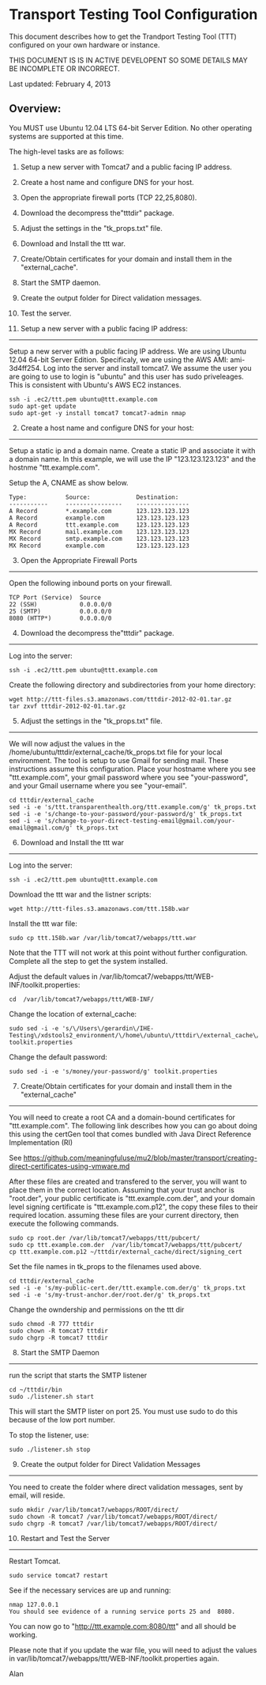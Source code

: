Transport Testing Tool Configuration
====================================

This document describes how to get the Trandport Testing Tool (TTT) configured
on your own hardware or instance.

THIS DOCUMENT IS IS IN ACTIVE DEVELOPENT SO SOME DETAILS MAY BE INCOMPLETE OR
INCORRECT.

Last updated: February 4, 2013

Overview:
---------


You MUST use Ubuntu 12.04 LTS 64-bit Server Edition.  No other operating systems
are supported at this time.

The high-level tasks are as follows:

1. Setup a new server with Tomcat7 and a public facing IP address.
2. Create a host name and configure DNS for your host.
3. Open the appropriate firewall ports (TCP 22,25,8080).
4. Download the decompress the"tttdir" package.
5. Adjust the settings in the "tk_props.txt" file.
6. Download and Install the ttt war.
7. Create/Obtain certificates for your domain and install them in the "external_cache".
8. Start the SMTP daemon.
9. Create the output folder for Direct validation messages.
10. Test the server.


1. Setup a new server with a public facing IP address:
------------------------------------------------------

Setup a new server with a public facing IP address.  We are using Ubuntu
12.04 64-bit Server Edition.  Specificaly, we are using the AWS AMI:
ami-3d4ff254. Log into the server and install tomcat7. We assume the user you
are going to use to login is "ubuntu" and this user has sudo priveleages.
This is consistent with Ubuntu's AWS EC2 instances.

    ssh -i .ec2/ttt.pem ubuntu@ttt.example.com
    sudo apt-get update
    sudo apt-get -y install tomcat7 tomcat7-admin nmap


2. Create a host name and configure DNS for your host:
------------------------------------------------------

Setup a static ip and a domain name. Create a static IP and associate  it with
a domain name. In this example, we will use the IP  "123.123.123.123" and the
hostnme "ttt.example.com".

Setup the A, CNAME as show below.
 
    Type:           Source:             Destination:
    -----------     ----------------    ---------------
    A Record        *.example.com       123.123.123.123	
    A Record	    example.com         123.123.123.123
    A Record	    ttt.example.com     123.123.123.123	
    MX Record       mail.example.com    123.123.123.123
    MX Record       smtp.example.com    123.123.123.123	
    MX Record       example.com         123.123.123.123	


3. Open the Appropriate Firewall Ports 
--------------------------------------

Open the following inbound ports on your firewall.

    TCP Port (Service)	Source
    22 (SSH)	        0.0.0.0/0	
    25 (SMTP)           0.0.0.0/0
    8080 (HTTP*)        0.0.0.0/0	


4. Download the decompress the"tttdir" package.
-----------------------------------------------

Log into the server:

    ssh -i .ec2/ttt.pem ubuntu@ttt.example.com

Create the following directory and subdirectories from your home directory:

    wget http://ttt-files.s3.amazonaws.com/tttdir-2012-02-01.tar.gz
    tar zxvf tttdir-2012-02-01.tar.gz


5. Adjust the settings in the "tk_props.txt" file.
---------------------------------------------------------------
    
We will now adjust the values in the /home/ubuntu/tttdir/external_cache/tk_props.txt
file for your local environment. The tool is setup to use Gmail for sending mail.
These instructions assume this configuration. Place your hostname where you see
"ttt.example.com", your gmail password where you see "your-password", and your
Gmail username where you see "your-email".
    
    cd tttdir/external_cache
    sed -i -e 's/ttt.transparenthealth.org/ttt.example.com/g' tk_props.txt
    sed -i -e 's/change-to-your-password/your-password/g' tk_props.txt
    sed -i -e 's/change-to-your-direct-testing-email@gmail.com/your-email@gmail.com/g' tk_props.txt


6. Download and Install the ttt war 
-----------------------------------

Log into the server:

    ssh -i .ec2/ttt.pem ubuntu@ttt.example.com
    
Download the ttt war and the listner scripts:


    wget http://ttt-files.s3.amazonaws.com/ttt.158b.war
        

Install the ttt war file:

    sudo cp ttt.158b.war /var/lib/tomcat7/webapps/ttt.war

Note that the TTT will not work at this point without further configuration.
Complete all the step to get the system installed.

Adjust the default values in /var/lib/tomcat7/webapps/ttt/WEB-INF/toolkit.properties:
    
    cd  /var/lib/tomcat7/webapps/ttt/WEB-INF/

Change the location of external_cache:

    sudo sed -i -e 's/\/Users\/gerardin\/IHE-Testing\/xdstools2_environment/\/home\/ubuntu\/tttdir\/external_cache\//g' toolkit.properties

Change the default password:

    sudo sed -i -e 's/money/your-password/g' toolkit.properties


7. Create/Obtain certificates for your domain and install them in the "external_cache"
--------------------------------------------------------------------------------------

You will need to create a root CA and a domain-bound certificates for "ttt.example.com".
The following link describes how you can go about doing this using the certGen
tool that comes bundled with Java Direct Reference Implementation (RI)

See https://github.com/meaningfuluse/mu2/blob/master/transport/creating-direct-certificates-using-vmware.md

After these files are created and transfered to the server, you will want to
place them in the correct location. Assuming that your trust anchor is "root.der",
your public certificate is "ttt.example.com.der", and your domain level signing
certificate is "ttt.example.com.p12", the copy these files to their required
location. assuming these files are your current directory, then execute the
following commands.

    sudo cp root.der /var/lib/tomcat7/webapps/ttt/pubcert/
    sudo cp ttt.example.com.der  /var/lib/tomcat7/webapps/ttt/pubcert/
    cp ttt.example.com.p12 ~/tttdir/external_cache/direct/signing_cert
    
    
Set the file names in tk_props to the filenames used above.
    
    cd tttdir/external_cache
    sed -i -e 's/my-public-cert.der/ttt.example.com.der/g' tk_props.txt
    sed -i -e 's/my-trust-anchor.der/root.der/g' tk_props.txt


Change the owndership and permissions on the ttt dir

    sudo chmod -R 777 tttdir
    sudo chown -R tomcat7 tttdir
    sudo chgrp -R tomcat7 tttdir

8. Start the SMTP Daemon
------------------------

run the script that starts the SMTP listener

    cd ~/tttdir/bin
    sudo ./listener.sh start
    
This will start the SMTP lister on port 25.  You must use sudo to do this
because of the low port number.
    
To stop the listener, use:

    sudo ./listener.sh stop
    
9. Create the output folder for Direct Validation Messages
----------------------------------------------------------

You need to create the folder where direct validation messages, sent by email,
will reside.

    sudo mkdir /var/lib/tomcat7/webapps/ROOT/direct/
    sudo chown -R tomcat7 /var/lib/tomcat7/webapps/ROOT/direct/
    sudo chgrp -R tomcat7 /var/lib/tomcat7/webapps/ROOT/direct/


10. Restart and Test the Server
------------------------------

Restart Tomcat.

    sudo service tomcat7 restart


See if the necessary services are up and running:


    nmap 127.0.0.1
    You should see evidence of a running service ports 25 and  8080.
    
You can now go to "http://ttt.example.com:8080/ttt" and all should be working.

Please note that if you update the war file, you will need to adjust the values
in var/lib/tomcat7/webapps/ttt/WEB-INF/toolkit.properties again.

Alan

